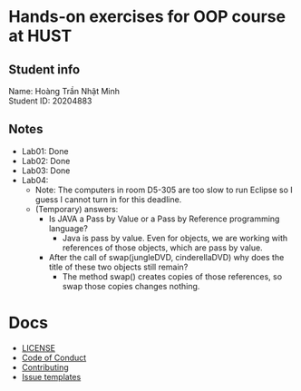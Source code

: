 # Hands-on exercises for OOP course at HUST
## Student info
Name: Hoàng Trần Nhật Minh \
Student ID: 20204883

## Notes
- Lab01: Done
- Lab02: Done
- Lab03: Done
- Lab04:
  - Note: The computers in room D5-305 are too slow to run Eclipse so I guess I cannot turn in for this deadline.
  - (Temporary) answers:
    - Is JAVA a Pass by Value or a Pass by Reference programming language?
      - Java is pass by value. Even for objects, we are working with references of those objects, which are pass by value.
    - After the call of swap(jungleDVD, cinderellaDVD) why does the title of these two objects still remain?
      - The method swap() creates copies of those references, so swap those copies changes nothing.
    

# Docs
- [LICENSE](https://github.com/htnminh/OOP.20212.20204883.HoangTranNhatMinh/blob/e28d30c74dcecc91b12979f0d0f9e7d4c4b4fff8/LICENSE)
- [Code of Conduct](https://github.com/htnminh/OOP.20212.20204883.HoangTranNhatMinh/blob/e28d30c74dcecc91b12979f0d0f9e7d4c4b4fff8/docs/CODE_OF_CONDUCT.md)
- [Contributing](https://github.com/htnminh/OOP.20212.20204883.HoangTranNhatMinh/blob/e28d30c74dcecc91b12979f0d0f9e7d4c4b4fff8/docs/CONTRIBUTING.md)
- [Issue templates](https://github.com/htnminh/OOP.20212.20204883.HoangTranNhatMinh/tree/main/.github/ISSUE_TEMPLATE)

<!---
# Name
Description

Links to related repos

![preview](https://github.com/htnminh/python-template/blob/main/docs/preview.png)

List of good files in repo:
- []()
- []()
- []()

## Chapter 1:
Quick introduction about the chapter
## Chapter 2:
Quick introduction about the chapter
## Chapter 3:
Quick introduction about the chapter


-->
